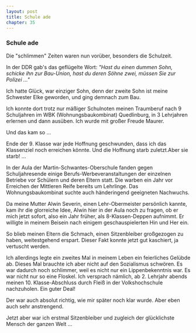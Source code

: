 ```yaml
---  
layout: post
title: Schule ade
chapter: 35
---  
```


### Schule ade

Die "schlimmen" Zeiten waren nun vorüber, besonders die Schulzeit.

In der DDR gab's das geflügelte Wort: _"Hast du einen dummen Sohn, schicke ihn
zur Bau-Union, hast du deren Söhne zwei, müssen Sie zur Polizei …"_

Ich hatte Glück, war einziger Sohn, denn der zweite Sohn ist meine Schwester
Elke geworden, und ging demnach zum Bau.

Ich konnte dort trotz nur mäßiger Schulnoten meinen Traumberuf nach 9
Schuljahren im WBK (Wohnungsbaukombinat) Quedlinburg, in 3 Lehrjahren erlernen
und dann ausüben. Ich wurde mit großer Freude Maurer.

Und das kam so …

Ende der 9. Klasse war jede Hoffnung geschwunden, dass ich das Klassenziel
noch erreichen könnte. Und die Hoffnung starb zuletzt.Aber sie starb! …

In der Aula der Martin-Schwantes-Oberschule fanden gegen Schuljahresende
einige Berufs-Werbeveranstaltungen der einzelnen Betriebe vor Schülern und
deren Eltern statt. Die warben ein Jahr vor Erreichen der Mittleren Reife
bereits um Lehrlinge. Das Wohnungsbaukombinat suchte auch händeringend
geeigneten Nachwuchs.

Da meine Mutter Alwin Severin, einen Lehr-Obermeister persönlich kannte, kam
ihr die glorreiche Idee, Alwin hier in der Aula noch zu fragen, ob er mich
jetzt sofort, also ein Jahr früher, als 8-Klassen-Deppen aufnimmt. Er willigte
in meinem Beisein nach einigem geschauspielerten Hin und Her ein.

So blieb meinen Eltern die Schmach, einen Sitzenbleiber großgezogen zu haben,
weitestgehend erspart. Dieser Fakt konnte jetzt gut kaschiert, ja vertuscht
werden.

Ich allerdings legte ein zweites Mal in meinem Leben ein feierliches Gelübde
ab. Dieses Mal brauchte ich aber nicht auf den Sozialismus schwören. Es war
dadurch noch schlimmer, weil es nicht nur ein Lippenbekenntnis war. Es war
nicht nur so eine Floskel. Ich versprach nämlich, ab 2. Lehrjahr abends meinen
10. Klasse-Abschluss durch Fleiß in der Volkshochschule nachzuholen. Ein guter
Deal!

Der war auch absolut richtig, wie mir später noch klar wurde. Aber eben auch
sehr anstrengend.

Jetzt aber war ich erstmal Sitzenbleiber und zugleich der glücklichste Mensch
der ganzen Welt …

